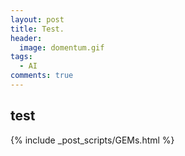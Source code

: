 ```yaml
---
layout: post
title: Test.
header:
  image: domentum.gif
tags: 
  - AI
comments: true  
---
```


## test

{% include _post_scripts/GEMs.html %}